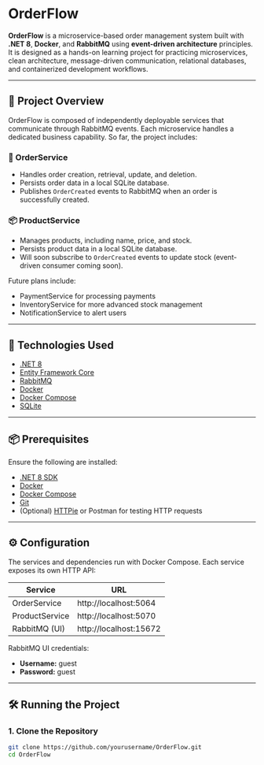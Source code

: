 # OrderFlow

**OrderFlow** is a microservice-based order management system built with **.NET 8**, **Docker**, and **RabbitMQ** using **event-driven architecture** principles. It is designed as a hands-on learning project for practicing microservices, clean architecture, message-driven communication, relational databases, and containerized development workflows.

---

## 🧠 Project Overview

OrderFlow is composed of independently deployable services that communicate through RabbitMQ events. Each microservice handles a dedicated business capability. So far, the project includes:

### 🧾 OrderService

- Handles order creation, retrieval, update, and deletion.
- Persists order data in a local SQLite database.
- Publishes `OrderCreated` events to RabbitMQ when an order is successfully created.

### 📦 ProductService

- Manages products, including name, price, and stock.
- Persists product data in a local SQLite database.
- Will soon subscribe to `OrderCreated` events to update stock (event-driven consumer coming soon).

Future plans include:

- PaymentService for processing payments
- InventoryService for more advanced stock management
- NotificationService to alert users

---

## 🚀 Technologies Used

- [.NET 8](https://dotnet.microsoft.com/)
- [Entity Framework Core](https://learn.microsoft.com/en-us/ef/)
- [RabbitMQ](https://www.rabbitmq.com/)
- [Docker](https://www.docker.com/)
- [Docker Compose](https://docs.docker.com/compose/)
- [SQLite](https://www.sqlite.org/index.html)

---

## 📦 Prerequisites

Ensure the following are installed:

- [.NET 8 SDK](https://dotnet.microsoft.com/en-us/download/dotnet/8.0)
- [Docker](https://docs.docker.com/get-docker/)
- [Docker Compose](https://docs.docker.com/compose/)
- [Git](https://git-scm.com/)
- (Optional) [HTTPie](https://httpie.io/) or Postman for testing HTTP requests

---

## ⚙️ Configuration

The services and dependencies run with Docker Compose. Each service exposes its own HTTP API:

| Service        | URL                    |
| -------------- | ---------------------- |
| OrderService   | http://localhost:5064  |
| ProductService | http://localhost:5070  |
| RabbitMQ (UI)  | http://localhost:15672 |

RabbitMQ UI credentials:

- **Username:** guest
- **Password:** guest

---

## 🛠️ Running the Project

### 1. Clone the Repository

```bash
git clone https://github.com/yourusername/OrderFlow.git
cd OrderFlow
```
